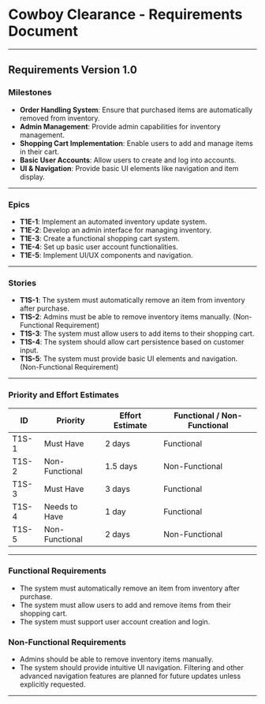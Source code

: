 # Cowboy Clearance - Requirements Document

---

## Requirements Version 1.0

### Milestones

- **Order Handling System**: Ensure that purchased items are automatically removed from inventory.  
- **Admin Management**: Provide admin capabilities for inventory management.  
- **Shopping Cart Implementation**: Enable users to add and manage items in their cart.  
- **Basic User Accounts**: Allow users to create and log into accounts.  
- **UI & Navigation**: Provide basic UI elements like navigation and item display.

---

### Epics

- **T1E-1**: Implement an automated inventory update system.  
- **T1E-2**: Develop an admin interface for managing inventory.  
- **T1E-3**: Create a functional shopping cart system.  
- **T1E-4**: Set up basic user account functionalities.  
- **T1E-5**: Implement UI/UX components and navigation.

---

### Stories

- **T1S-1**: The system must automatically remove an item from inventory after purchase.  
- **T1S-2**: Admins must be able to remove inventory items manually. (Non-Functional Requirement)  
- **T1S-3**: The system must allow users to add items to their shopping cart.  
- **T1S-4**: The system should allow cart persistence based on customer input.  
- **T1S-5**: The system must provide basic UI elements and navigation. (Non-Functional Requirement)  

---

### Priority and Effort Estimates

| **ID**   | **Priority**    | **Effort Estimate** | **Functional / Non-Functional** |
|----------|-----------------|---------------------|---------------------------------|
| T1S-1    | Must Have       | 2 days              | Functional                     |
| T1S-2    | Non-Functional  | 1.5 days            | Non-Functional                 |
| T1S-3    | Must Have       | 3 days              | Functional                     |
| T1S-4    | Needs to Have   | 1 day               | Functional                     |
| T1S-5    | Non-Functional  | 2 days              | Non-Functional                 |

---

### Functional Requirements

- The system must automatically remove an item from inventory after purchase.
- The system must allow users to add and remove items from their shopping cart.
- The system must support user account creation and login.

### Non-Functional Requirements

- Admins should be able to remove inventory items manually.
- The system should provide intuitive UI navigation. Filtering and other advanced navigation features are planned for future updates unless explicitly requested.

---
